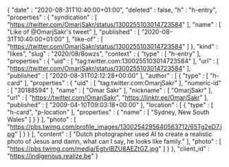 {
  "date" : "2020-08-31T10:40:00+01:00",
  "deleted" : false,
  "h" : "h-entry",
  "properties" : {
    "syndication" : [ "https://twitter.com/OmarjSakr/status/1300255103014723584" ],
    "name" : [ "Like of @OmarjSakr's tweet" ],
    "published" : [ "2020-08-31T10:40:00+01:00" ],
    "like-of" : [ "https://twitter.com/OmarjSakr/status/1300255103014723584" ]
  },
  "kind" : "likes",
  "slug" : "2020/08/8owzs",
  "context" : {
    "type" : [ "h-entry" ],
    "properties" : {
      "uid" : [ "tag:twitter.com:1300255103014723584" ],
      "url" : [ "https://twitter.com/OmarjSakr/status/1300255103014723584" ],
      "published" : [ "2020-08-31T02:12:28+00:00" ],
      "author" : [ {
        "type" : [ "h-card" ],
        "properties" : {
          "uid" : [ "tag:twitter.com:OmarjSakr" ],
          "numeric-id" : [ "30188594" ],
          "name" : [ "Omar Sakr" ],
          "nickname" : [ "OmarjSakr" ],
          "url" : [ "https://twitter.com/OmarjSakr", "https://linktr.ee/OmarjSakr" ],
          "published" : [ "2009-04-10T09:03:18+00:00" ],
          "location" : [ {
            "type" : [ "h-card", "p-location" ],
            "properties" : {
              "name" : [ "Sydney, New South Wales" ]
            }
          } ],
          "photo" : [ "https://pbs.twimg.com/profile_images/1300254295640563712/65Tg2eD7.jpg" ]
        }
      } ],
      "content" : [ "Dutch photographer used AI to create a realistic photo of Jesus and damn, what can I say, he looks like family." ],
      "photo" : [ "https://pbs.twimg.com/media/EgtvIBZU8AEZtGZ.jpg" ]
    }
  },
  "client_id" : "https://indigenous.realize.be"
}
